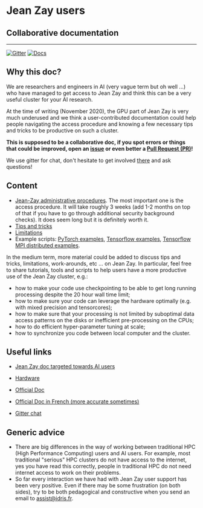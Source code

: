 # Jean Zay users
## Collaborative documentation
---
[![Gitter](https://img.shields.io/gitter/room/jean-zay-users/jean-zay-doc.svg)](https://gitter.im/jean-zay-users/jean-zay-doc)
[![Docs](https://readthedocs.org/projects/jean-zay-doc/badge/?version=latest)](https://jean-zay-doc.readthedocs.io/en/latest/?badge=latest)


## Why this doc?

We are researchers and engineers in AI (very vague term but oh well ...) who
have managed to get access to Jean Zay and think this can be a very useful
cluster for your AI research.

At the time of writing (November 2020), the GPU part of Jean Zay is very much
underused and we think a user-contributed documentation could help people
navigating the access procedure and knowing a few necessary tips and tricks to
be productive on such a cluster.

**This is supposed to be a collaborative doc, if you spot errors or things that
could be improved, open an
[issue](https://github.com/jean-zay-users/jean-zay-doc/issues/new) or even
better a [Pull Request (PR)](https://github.com/jean-zay-users/jean-zay-doc/compare)!**

We use gitter for chat, don't hesitate to get involved
[there](https://gitter.im/jean-zay-users/jean-zay-doc) and ask questions!


## Content

- [Jean-Zay administrative procedures](./access-procedure.md). The most
  important one is the access procedure. It will take roughly 3 weeks (add 1-2
  months on top of that if you have to go through additional security
  background checks). It does seem long but it is definitely worth it.
- [Tips and tricks](./tips-and-tricks.md)
- [Limitations](./limitations.md)
- Example scripts: [PyTorch examples](./examples/pytorch), [Tensorflow
  examples](./examples/tf), [Tensorflow MPI distributed examples](.examples/tf_mpi/).

In the medium term, more material could be added to discuss tips and tricks,
limitations, work-arounds, etc ... on Jean Zay. In particular, feel free to
share tutorials, tools and scripts to help users have a more productive use of
the Jean Zay cluster, e.g.:

- how to make your code use checkpointing to be able to get long running
  processing despite the 20 hour wall time limit;
- how to make sure your code can leverage the hardware optimally (e.g. with
  mixed precision and tensorcores);
- how to make sure that your processing is not limited by suboptimal data
  access patterns on the disks or inefficient pre-processing on the CPUs;
- how to do efficient hyper-parameter tuning at scale;
- how to synchronize you code between local computer and the cluster.

## Useful links

- [Jean Zay doc targeted towards AI users](http://www.idris.fr/eng/ia/index.htm)

- [Hardware](http://www.idris.fr/eng/jean-zay/cpu/jean-zay-cpu-hw-eng.html)

- [Official Doc](http://www.idris.fr/eng/jean-zay/)

- [Official Doc in French (more accurate sometimes)](http://www.idris.fr/eng/jean-zay/)

- [Gitter chat](https://gitter.im/jean-zay-users/jean-zay-doc)

## Generic advice

- There are big differences in the way of working between traditional HPC (High
  Performance Computing) users and AI users. For example, most traditional
  "serious" HPC clusters do not have access to the internet, yes you have read
  this correctly, people in traditional HPC do not need internet access to work
  on their problems.
- So far every interaction we have had with Jean Zay user support has been very
  positive. Even if there may be some frustration (on both sides), try to be
  both pedagogical and constructive when you send an email to
  [assist@idris.fr](mailto:assist@idris.fr).
